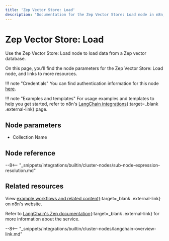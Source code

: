 ```yaml
---
title: 'Zep Vector Store: Load'
description: 'Documentation for the Zep Vector Store: Load node in n8n, a workflow automation platform. Includes details of operations and configuration, and links to examples and credentials information.'
---
```


# Zep Vector Store: Load

Use the Zep Vector Store: Load node to load data from a Zep vector database.

On this page, you'll find the node parameters for the Zep Vector Store: Load node, and links to more resources.

!!! note "Credentials"
    You can find authentication information for this node [here](/integrations/builtin/credentials/zep/).

!!! note "Examples and templates"
	For usage examples and templates to help you get started, refer to n8n's [LangChain integrations](https://n8n.io/integrations/zep-vector-store-load/){:target=_blank .external-link} page.
	
## Node parameters

* Collection Name

## Node reference

--8<-- "_snippets/integrations/builtin/cluster-nodes/sub-node-expression-resolution.md"

## Related resources

View [example workflows and related content](https://n8n.io/integrations/zep-vector-store-load/){:target=_blank .external-link} on n8n's website.

Refer to [LangChain's Zep documentation](https://js.langchain.com/docs/modules/data_connection/vectorstores/integrations/zep){:target=_blank .external-link} for more information about the service.

--8<-- "_snippets/integrations/builtin/cluster-nodes/langchain-overview-link.md"
